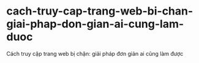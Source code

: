 # cach-truy-cap-trang-web-bi-chan-giai-phap-don-gian-ai-cung-lam-duoc
Cách truy cập trang web bị chặn: giải pháp đơn giản ai cũng làm được
